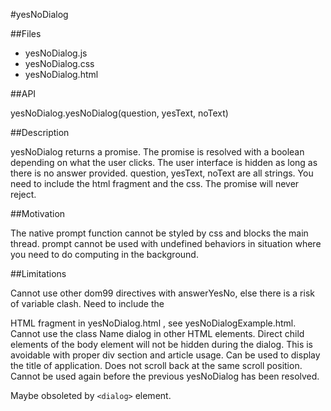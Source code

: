 #yesNoDialog

##Files

* yesNoDialog.js
* yesNoDialog.css
* yesNoDialog.html

##API

yesNoDialog.yesNoDialog(question, yesText, noText)

##Description

yesNoDialog returns a promise. The promise is resolved with a boolean depending on what the user clicks. The user interface is hidden as long as there is no answer provided. question, yesText, noText are all strings. You need to include the html fragment and the css. The promise will never reject.

##Motivation

The native prompt function cannot be styled by css and blocks the main thread. prompt cannot be used with undefined behaviors in situation where you need to do computing in the background.

##Limitations

Cannot use other dom99 directives with answerYesNo, else there is a risk of variable clash. Need to include the <div class="dialog"> HTML fragment in yesNoDialog.html , see yesNoDialogExample.html. Cannot use the class Name dialog in other HTML elements. Direct child elements of the body element will not be hidden during the dialog. This is avoidable with proper div section and article usage. Can be used to display the title of application. Does not scroll back at the same scroll position. Cannot be used again before the previous yesNoDialog has been resolved.

Maybe obsoleted by `<dialog>` element.
